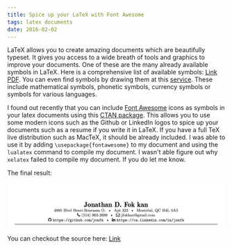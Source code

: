 ```yaml
---
title: Spice up your LaTeX with Font Awesome
tags: latex documents
date: 2016-02-02
---
```


LaTeX allows you to create amazing documents which are beautifully typeset. It gives you access to a wide breath of tools and graphics to improve your documents. One of these are the many already available symbols in LaTeX. Here is a comprehensive list of available symbols: [Link](http://www.ctan.org/tex-archive/info/symbols/comprehensive/) [PDF](http://mirrors.ctan.org/info/symbols/comprehensive/symbols-a4.pdf). You can even find symbols by drawing them at this [service](http://detexify.kirelabs.org/classify.html). These include mathematical symbols, phonetic symbols, currency symbols or symbols for various languages.

I found out recently that you can include [Font Awesome](http://fontawesome.io/) icons as symbols in your latex documents using this [CTAN package](https://www.ctan.org/pkg/fontawesome). This allows you to use some modern icons such as the Github or LinkedIn logos to spice up your documents such as a resume if you write it in LaTeX. If you have a full TeX live distribution such as MacTeX, it should be already included. I was able to use it by adding `\usepackage{fontawesome}` to my document and using the `lualatex` command to compile my document. I wasn't able figure out why `xelatex` failed to compile my document. If you do let me know.

The final result:

<a href="/img/2016-02-02/resume-screenshot.png"><img src="/img/2016-02-02/resume-screenshot.png" width="600" alt="My Resume with fontawesome icons"></a>

You can checkout the source here: [Link](https://github.com/jonfk/resume)
